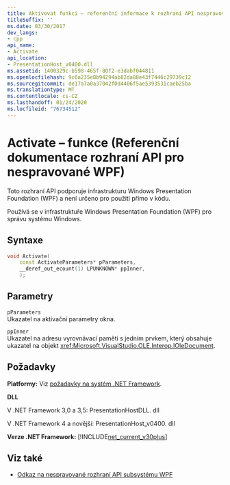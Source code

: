 ```yaml
---
title: Aktivovat funkci – referenční informace k rozhraní API nespravovaného WPF
titleSuffix: ''
ms.date: 03/30/2017
dev_langs:
- cpp
api_name:
- Activate
api_location:
- PresentationHost_v0400.dll
ms.assetid: 1400329c-b598-465f-80f2-e3dabf044811
ms.openlocfilehash: 9c0a235e8b94294ab82da88e43f7446c29739c12
ms.sourcegitcommit: de17a7a0a37042f0d4406f5ae5393531caeb25ba
ms.translationtype: MT
ms.contentlocale: cs-CZ
ms.lasthandoff: 01/24/2020
ms.locfileid: "76734512"
---
```

# <a name="activate-function-wpf-unmanaged-api-reference"></a>Activate – funkce (Referenční dokumentace rozhraní API pro nespravované WPF)

Toto rozhraní API podporuje infrastrukturu Windows Presentation Foundation (WPF) a není určeno pro použití přímo v kódu.

Používá se v infrastruktuře Windows Presentation Foundation (WPF) pro správu systému Windows.

## <a name="syntax"></a>Syntaxe

```cpp
void Activate(
    const ActivateParameters* pParameters,
    __deref_out_ecount(1) LPUNKNOWN* ppInner,
    );
```

## <a name="parameters"></a>Parametry

`pParameters`\
Ukazatel na aktivační parametry okna.

`ppInner`\
Ukazatel na adresu vyrovnávací paměti s jedním prvkem, který obsahuje ukazatel na objekt <xref:Microsoft.VisualStudio.OLE.Interop.IOleDocument>.

## <a name="requirements"></a>Požadavky

**Platformy:** Viz [požadavky na systém .NET Framework](../../get-started/system-requirements.md).

**DLL**

V .NET Framework 3,0 a 3,5: PresentationHostDLL. dll

V .NET Framework 4 a novější: PresentationHost_v0400. dll

**Verze .NET Framework:** [!INCLUDE[net_current_v30plus](../../../../includes/net-current-v30plus-md.md)]

## <a name="see-also"></a>Viz také

- [Odkaz na nespravované rozhraní API subsystému WPF](wpf-unmanaged-api-reference.md)
